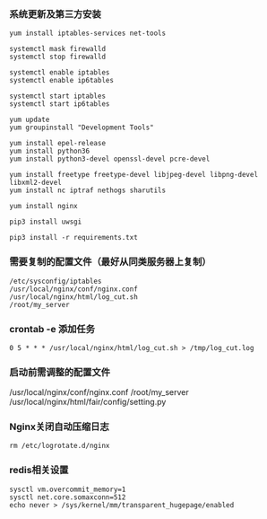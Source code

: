 ### 系统更新及第三方安装
```
yum install iptables-services net-tools

systemctl mask firewalld
systemctl stop firewalld

systemctl enable iptables
systemctl enable ip6tables

systemctl start iptables
systemctl start ip6tables

yum update
yum groupinstall "Development Tools"

yum install epel-release
yum install python36
yum install python3-devel openssl-devel pcre-devel

yum install freetype freetype-devel libjpeg-devel libpng-devel libxml2-devel
yum install nc iptraf nethogs sharutils

yum install nginx

pip3 install uwsgi

pip3 install -r requirements.txt
```



### 需要复制的配置文件（最好从同类服务器上复制）
```
/etc/sysconfig/iptables
/usr/local/nginx/conf/nginx.conf
/usr/local/nginx/html/log_cut.sh
/root/my_server
```



### crontab -e 添加任务
```
0 5 * * * /usr/local/nginx/html/log_cut.sh > /tmp/log_cut.log
```



### 启动前需调整的配置文件
/usr/local/nginx/conf/nginx.conf
/root/my_server
/usr/local/nginx/html/fair/config/setting.py



### Nginx关闭自动压缩日志
```
rm /etc/logrotate.d/nginx
```



### redis相关设置
```
sysctl vm.overcommit_memory=1
sysctl net.core.somaxconn=512
echo never > /sys/kernel/mm/transparent_hugepage/enabled
```
